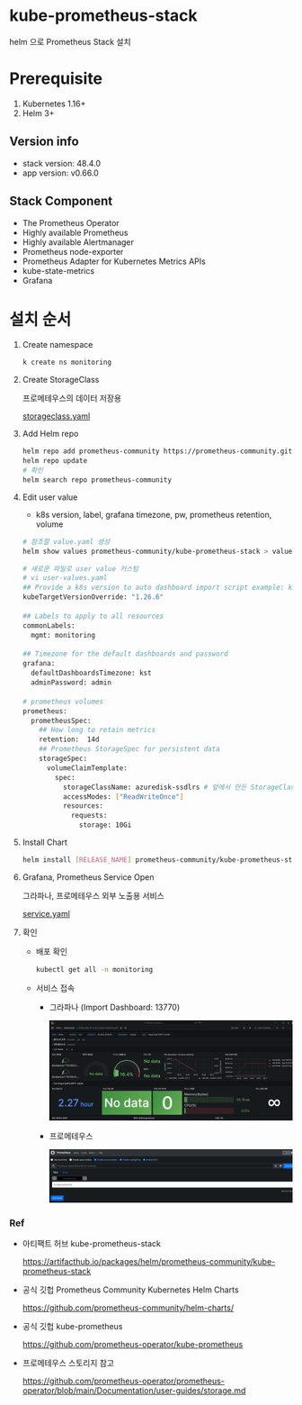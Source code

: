 # kube-prometheus-stack
helm 으로 Prometheus Stack 설치

# Prerequisite
1. Kubernetes 1.16+
2. Helm 3+
## Version info
- stack version: 48.4.0
- app version: v0.66.0
## Stack Component
- The Prometheus Operator
- Highly available Prometheus
- Highly available Alertmanager
- Prometheus node-exporter
- Prometheus Adapter for Kubernetes Metrics APIs
- kube-state-metrics
- Grafana

# 설치 순서
1. Create namespace

    ```bash
    k create ns monitoring
    ```
2. Create StorageClass

    프로메테우스의 데이터 저장용

    [storageclass.yaml](storageclass.yaml)

3. Add Helm repo 

    ```bash
    helm repo add prometheus-community https://prometheus-community.github.io/helm-charts
    helm repo update
    # 확인
    helm search repo prometheus-community
    ```
4. Edit user value
    - k8s version, label, grafana timezone, pw, prometheus retention, volume
    ```bash
    # 참조할 value.yaml 생성
    helm show values prometheus-community/kube-prometheus-stack > values.yaml
    ```
    ```bash
    # 새로운 파일로 user value 커스텀
    # vi user-values.yaml
    ## Provide a k8s version to auto dashboard import script example: kubeTargetVersionOverride: 1.16.6
    kubeTargetVersionOverride: "1.26.6"

    ## Labels to apply to all resources
    commonLabels:
      mgmt: monitoring

    ## Timezone for the default dashboards and password
    grafana:
      defaultDashboardsTimezone: kst
      adminPassword: admin

    # prometheus volumes
    prometheus:
      prometheusSpec:
        ## How long to retain metrics
        retention:  14d
        ## Prometheus StorageSpec for persistent data
        storageSpec:
          volumeClaimTemplate:
            spec:
              storageClassName: azuredisk-ssdlrs # 앞에서 만든 StorageClass Name
              accessModes: ["ReadWriteOnce"]
              resources:
                requests:
                  storage: 10Gi
    ```
5. Install Chart
    ```bash
    helm install [RELEASE_NAME] prometheus-community/kube-prometheus-stack -f user-values.yaml -n monitoring
    ```
6. Grafana, Prometheus Service Open

    그라파나, 프로메테우스 외부 노출용 서비스

    [service.yaml](service.yaml)

7. 확인

    - 배포 확인

        ```bash
        kubectl get all -n monitoring
        ```
    - 서비스 접속

        - 그라파나 (Import Dashboard: 13770)
            
            ![grafana](image/grafana.png)        

        - 프로메테우스

            ![prometheus](image/prometheus.png)
### Ref
- 아티팩트 허브 kube-prometheus-stack

    https://artifacthub.io/packages/helm/prometheus-community/kube-prometheus-stack

- 공식 깃헙 Prometheus Community Kubernetes Helm Charts
    
    https://github.com/prometheus-community/helm-charts/


- 공식 깃헙 kube-prometheus

    https://github.com/prometheus-operator/kube-prometheus

- 프로메테우스 스토리지 참고

    https://github.com/prometheus-operator/prometheus-operator/blob/main/Documentation/user-guides/storage.md